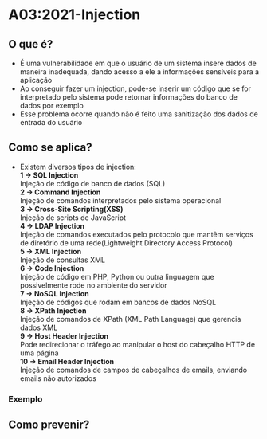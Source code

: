 # A03:2021-Injection

## O que é?
- É uma vulnerabilidade em que o usuário de um sistema insere dados de maneira inadequada, dando acesso a ele a informações sensíveis para a aplicação<br>
- Ao conseguir fazer um injection, pode-se inserir um código que se for interpretado pelo sistema pode retornar informações do banco de dados por exemplo<br>
- Esse problema ocorre quando não é feito uma sanitização dos dados de entrada do usuário<br>
## Como se aplica?
- Existem diversos tipos de injection:<br>
<strong>1 -> SQL Injection<br></strong>
Injeção de código de banco de dados (SQL)<br>
<strong>2 -> Command Injection<br></strong>
Injeção de comandos interpretados pelo sistema operacional<br>
<strong>3 -> Cross-Site Scripting(XSS)<br></strong>
Injeção de scripts de JavaScript<br>
<strong>4 -> LDAP Injection<br></strong>
Injeção de comandos executados pelo protocolo que mantêm serviços de diretório de uma rede(Lightweight Directory Access Protocol)<br>
<strong>5 -> XML Injection<br></strong>
Injeção de consultas XML<br>
<strong>6 -> Code Injection<br></strong>
Injeção de código em PHP, Python ou outra linguagem que possivelmente rode no ambiente do servidor<br>
<strong>7 -> NoSQL Injection<br></strong>
Injeção de códigos que rodam em bancos de dados NoSQL<br>
<strong>8 -> XPath Injection<br></strong>
Injeção de comandos de XPath (XML Path Language) que gerencia dados XML<br>
<strong>9 -> Host Header Injection<br></strong>
Pode redirecionar o tráfego ao manipular o host  do cabeçalho HTTP de uma página<br>
<strong>10 -> Email Header Injection<br></strong>
Injeção de comandos de campos de cabeçalhos de emails, enviando emails não autorizados<br>
### Exemplo

## Como prevenir?
